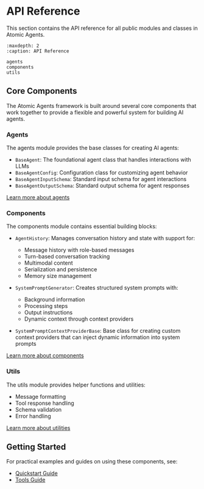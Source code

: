 # API Reference

This section contains the API reference for all public modules and classes in Atomic Agents.

```{toctree}
:maxdepth: 2
:caption: API Reference

agents
components
utils
```

## Core Components

The Atomic Agents framework is built around several core components that work together to provide a flexible and powerful system for building AI agents.

### Agents

The agents module provides the base classes for creating AI agents:

- `BaseAgent`: The foundational agent class that handles interactions with LLMs
- `BaseAgentConfig`: Configuration class for customizing agent behavior
- `BaseAgentInputSchema`: Standard input schema for agent interactions
- `BaseAgentOutputSchema`: Standard output schema for agent responses

[Learn more about agents](agents.md)

### Components

The components module contains essential building blocks:

- `AgentHistory`: Manages conversation history and state with support for:
  - Message history with role-based messages
  - Turn-based conversation tracking
  - Multimodal content
  - Serialization and persistence
  - Memory size management

- `SystemPromptGenerator`: Creates structured system prompts with:
  - Background information
  - Processing steps
  - Output instructions
  - Dynamic context through context providers

- `SystemPromptContextProviderBase`: Base class for creating custom context providers that can inject dynamic information into system prompts

[Learn more about components](components.md)

### Utils

The utils module provides helper functions and utilities:

- Message formatting
- Tool response handling
- Schema validation
- Error handling

[Learn more about utilities](utils.md)

## Getting Started

For practical examples and guides on using these components, see:

- [Quickstart Guide](../guides/quickstart.md)
- [Tools Guide](../guides/tools.md)
